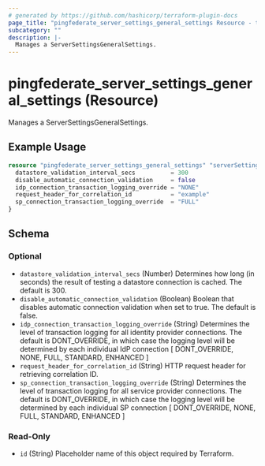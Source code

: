 ```yaml
---
# generated by https://github.com/hashicorp/terraform-plugin-docs
page_title: "pingfederate_server_settings_general_settings Resource - terraform-provider-pingfederate"
subcategory: ""
description: |-
  Manages a ServerSettingsGeneralSettings.
---
```


# pingfederate_server_settings_general_settings (Resource)

Manages a ServerSettingsGeneralSettings.

## Example Usage

```terraform
resource "pingfederate_server_settings_general_settings" "serverSettingsGeneralSettingsExample" {
  datastore_validation_interval_secs          = 300
  disable_automatic_connection_validation     = false
  idp_connection_transaction_logging_override = "NONE"
  request_header_for_correlation_id           = "example"
  sp_connection_transaction_logging_override  = "FULL"
}
```

<!-- schema generated by tfplugindocs -->
## Schema

### Optional

- `datastore_validation_interval_secs` (Number) Determines how long (in seconds) the result of testing a datastore connection is cached. The default is 300.
- `disable_automatic_connection_validation` (Boolean) Boolean that disables automatic connection validation when set to true. The default is false.
- `idp_connection_transaction_logging_override` (String) Determines the level of transaction logging for all identity provider connections. The default is DONT_OVERRIDE, in which case the logging level will be determined by each individual IdP connection [ DONT_OVERRIDE, NONE, FULL, STANDARD, ENHANCED ]
- `request_header_for_correlation_id` (String) HTTP request header for retrieving correlation ID.
- `sp_connection_transaction_logging_override` (String) Determines the level of transaction logging for all service provider connections. The default is DONT_OVERRIDE, in which case the logging level will be determined by each individual SP connection [ DONT_OVERRIDE, NONE, FULL, STANDARD, ENHANCED ]

### Read-Only

- `id` (String) Placeholder name of this object required by Terraform.
